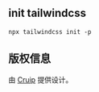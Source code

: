 
## init tailwindcss

```shell
npx tailwindcss init -p
```


## 版权信息

由 [Cruip](https://cruip.com/) 提供设计。
